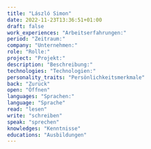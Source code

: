 ```yaml
---
title: "László Simon"
date: 2022-11-23T13:36:51+01:00
draft: false
work_experiences: "Arbeitserfahrungen:"
period: "Zeitraum:"
company: "Unternehmen:"
role: "Rolle:"
project: "Projekt:"
description: "Beschreibung:"
technologies: "Technologien:"
personality_traits: "Persönlichkeitsmerkmale"
back: "Zurück"
open: "Öffnen"
languages: "Sprachen:"
language: "Sprache"
read: "lesen"
write: "schreiben"
speak: "sprechen"
knowledges: "Kenntnisse"
educations: "Ausbildungen"
---
```


